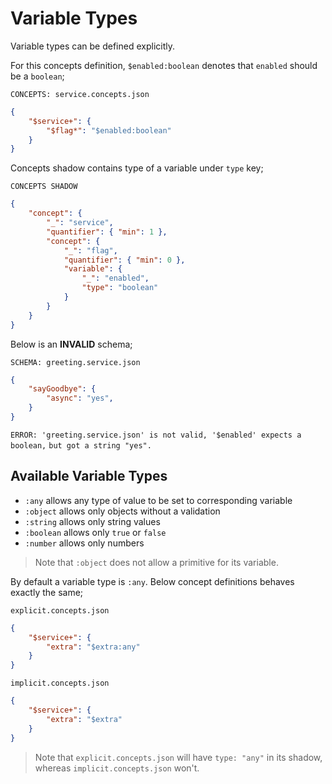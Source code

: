# Variable Types

Variable types can be defined explicitly.

For this concepts definition, `$enabled:boolean` denotes that `enabled` should
be a `boolean`;

`CONCEPTS: service.concepts.json`

```json
{
    "$service+": {
        "$flag*": "$enabled:boolean"
    }
}
```

Concepts shadow contains type of a variable under `type` key;

`CONCEPTS SHADOW`

```json
{
    "concept": {
        "_": "service",
        "quantifier": { "min": 1 },
        "concept": {
            "_": "flag",
            "quantifier": { "min": 0 },
            "variable": {
                "_": "enabled",
                "type": "boolean"
            }
        }
    }
}
```

Below is an **INVALID** schema;

`SCHEMA: greeting.service.json`

```json
{
    "sayGoodbye": {
        "async": "yes",
    }
}
```

`ERROR: 'greeting.service.json' is not valid, '$enabled' expects a boolean,`
`but got a string "yes".`

## Available Variable Types

- `:any` allows any type of value to be set to corresponding variable
- `:object` allows only objects without a validation
- `:string` allows only string values
- `:boolean` allows only `true` or `false`
- `:number` allows only numbers

> Note that `:object` does not allow a primitive for its variable.

By default a variable type is `:any`. Below concept definitions behaves exactly
the same;

`explicit.concepts.json`

```json
{
    "$service+": {
        "extra": "$extra:any"
    }
}
```

`implicit.concepts.json`

```json
{
    "$service+": {
        "extra": "$extra"
    }
}
```

> Note that `explicit.concepts.json` will have `type: "any"` in its shadow,
> whereas `implicit.concepts.json` won't.

